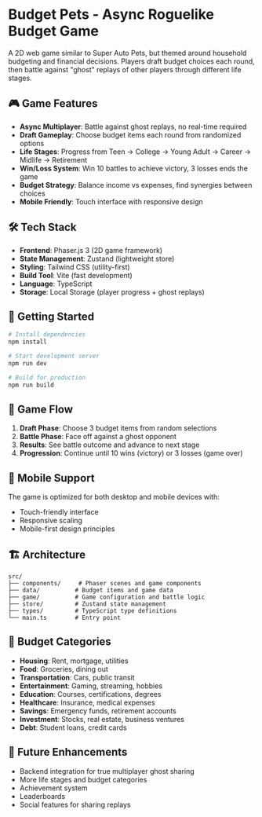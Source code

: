 # Budget Pets - Async Roguelike Budget Game

A 2D web game similar to Super Auto Pets, but themed around household budgeting and financial decisions. Players draft budget choices each round, then battle against "ghost" replays of other players through different life stages.

## 🎮 Game Features

- **Async Multiplayer**: Battle against ghost replays, no real-time required
- **Draft Gameplay**: Choose budget items each round from randomized options
- **Life Stages**: Progress from Teen → College → Young Adult → Career → Midlife → Retirement
- **Win/Loss System**: Win 10 battles to achieve victory, 3 losses ends the game
- **Budget Strategy**: Balance income vs expenses, find synergies between choices
- **Mobile Friendly**: Touch interface with responsive design

## 🛠️ Tech Stack

- **Frontend**: Phaser.js 3 (2D game framework)
- **State Management**: Zustand (lightweight store)
- **Styling**: Tailwind CSS (utility-first)
- **Build Tool**: Vite (fast development)
- **Language**: TypeScript
- **Storage**: Local Storage (player progress + ghost replays)

## 🚀 Getting Started

```bash
# Install dependencies
npm install

# Start development server
npm run dev

# Build for production
npm run build
```

## 🎯 Game Flow

1. **Draft Phase**: Choose 3 budget items from random selections
2. **Battle Phase**: Face off against a ghost opponent
3. **Results**: See battle outcome and advance to next stage
4. **Progression**: Continue until 10 wins (victory) or 3 losses (game over)

## 📱 Mobile Support

The game is optimized for both desktop and mobile devices with:
- Touch-friendly interface
- Responsive scaling
- Mobile-first design principles

## 🏗️ Architecture

```
src/
├── components/     # Phaser scenes and game components
├── data/          # Budget items and game data
├── game/          # Game configuration and battle logic
├── store/         # Zustand state management
├── types/         # TypeScript type definitions
└── main.ts        # Entry point
```

## 🎲 Budget Categories

- **Housing**: Rent, mortgage, utilities
- **Food**: Groceries, dining out
- **Transportation**: Cars, public transit
- **Entertainment**: Gaming, streaming, hobbies
- **Education**: Courses, certifications, degrees
- **Healthcare**: Insurance, medical expenses
- **Savings**: Emergency funds, retirement accounts
- **Investment**: Stocks, real estate, business ventures
- **Debt**: Student loans, credit cards

## 🌟 Future Enhancements

- Backend integration for true multiplayer ghost sharing
- More life stages and budget categories
- Achievement system
- Leaderboards
- Social features for sharing replays
